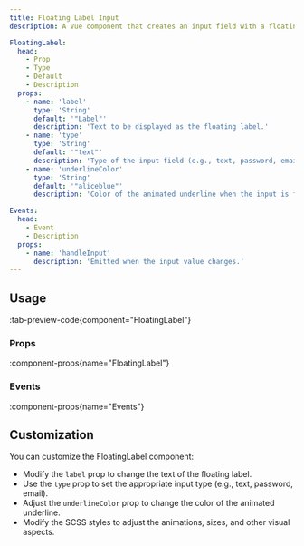 ```yaml
---
title: Floating Label Input
description: A Vue component that creates an input field with a floating label and animated underline.

FloatingLabel:
  head:
    - Prop
    - Type
    - Default
    - Description
  props:
    - name: 'label'
      type: 'String'
      default: '"Label"'
      description: 'Text to be displayed as the floating label.'
    - name: 'type'
      type: 'String'
      default: '"text"'
      description: 'Type of the input field (e.g., text, password, email).'
    - name: 'underlineColor'
      type: 'String'
      default: '"aliceblue"'
      description: 'Color of the animated underline when the input is focused.'

Events:
  head:
    - Event
    - Description
  props:
    - name: 'handleInput'
      description: 'Emitted when the input value changes.'
---
```


## Usage

:tab-preview-code{component="FloatingLabel"}

### Props

:component-props{name="FloatingLabel"}

### Events

:component-props{name="Events"}

## Customization

You can customize the FloatingLabel component:

- Modify the `label` prop to change the text of the floating label.
- Use the `type` prop to set the appropriate input type (e.g., text, password, email).
- Adjust the `underlineColor` prop to change the color of the animated underline.
- Modify the SCSS styles to adjust the animations, sizes, and other visual aspects.
